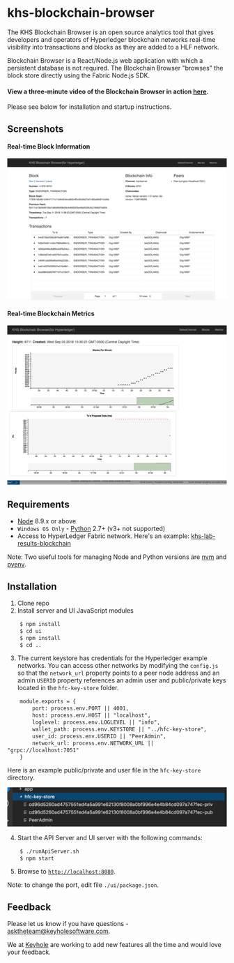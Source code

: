 # khs-blockchain-browser

The KHS Blockchain Browser is an open source analytics tool that gives developers and operators of Hyperledger blockchain networks real-time visibility into transactions and blocks as they are added to a HLF network. 

Blockchain Browser is a React/Node.js web application with which a persistent database is not required. The Blockchain Browser "browses" the block store directly using the Fabric Node.js SDK. 

#### View a three-minute video of the Blockchain Browser in action [here](https://youtu.be/yu96eA8GstQ).

Please see below for installation and startup instructions. 

## Screenshots 

#### Real-time Block Information

![](images/khs-block-browser.png)

#### Real-time Blockchain Metrics

![](images/blockbrowsermetrics.png)

## Requirements
* [Node](https://nodejs.org/en/download/) 8.9.x or above
* `Windows OS Only` - [Python](https://www.python.org/downloads/) 2.7+ (v3+ not supported)
* Access to HyperLedger Fabric network. Here's an example: [khs-lab-results-blockchain](https://github.com/in-the-keyhole/khs-lab-results-blockchain)

Note: Two useful tools for managing Node and Python versions are [nvm](https://github.com/creationix/nvm) and [pyenv](https://github.com/pyenv/pyenv).

## Installation 
1. Clone repo
2. Install server and UI JavaScript modules 


```
    $ npm install 
    $ cd ui
    $ npm install 
    $ cd ..
```

3. The current keystore has credentials for the Hyperledger example networks. You can access other networks by modifying the `config.js` so that the `network_url` property points to a peer node address and an admin `USERID` property references an admin user and public/private keys located in the `hfc-key-store` folder.

```
    module.exports = {
        port: process.env.PORT || 4001,
        host: process.env.HOST || "localhost",
        loglevel: process.env.LOGLEVEL || "info",
        wallet_path: process.env.KEYSTORE || "../hfc-key-store",
        user_id: process.env.USERID || "PeerAdmin",
        network_url: process.env.NETWORK_URL || "grpc://localhost:7051"  
    }
```

Here is an example public/private and user file in the `hfc-key-store` directory. 

![](images/keystore.png)

4. Start the API Server and UI server with the following commands:

```
    $ ./runApiServer.sh 
    $ npm start 
```

5. Browse to [`http://localhost:8080`](http://localhost:8080).

Note: to change the port, edit file `./ui/package.json`.

## Feedback
Please let us know if you have questions - asktheteam@keyholesoftware.com. 

We at [Keyhole](https://keyholesoftware.com) are working to add new features all the time and would love your feedback.
